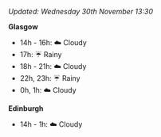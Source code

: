 *Updated: Wednesday 30th November 13:30*

**Glasgow**

* 14h - 16h: :cloud: Cloudy
* 17h: :umbrella: Rainy
* 18h - 21h: :cloud: Cloudy
* 22h, 23h: :umbrella: Rainy
* 0h, 1h: :cloud: Cloudy

**Edinburgh**

* 14h - 1h: :cloud: Cloudy
